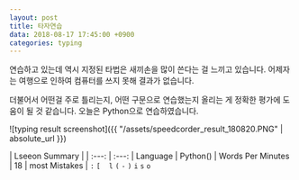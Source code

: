 ```yaml
---
layout: post
title: 타자연습
data: 2018-08-17 17:45:00 +0900
categories: typing
---
```

연습하고 있는데 역시 지정된 타법은 새끼손을 많이 쓴다는 걸 느끼고 있습니다. 어제자는 여행으로 인하여 컴퓨터를 쓰지 못해 결과가 없습니다.

더불어서 어떤걸 주로 틀리는지, 어떤 구문으로 연습했는지 올리는 게 정확한 평가에 도움이 될 것 같습니다. 오늘은 Python으로 연습하였습니다.

![typing result screenshot]({{ "/assets/speedcorder_result_180820.PNG" | absolute_url  }})

| Lseeon Summary |
| :---: | :---:
| Language | Python()
| Words Per Minutes | 18
| most Mistakes | `:` `[` ` ` `l` `(` `-` `)` `i` `s` `o`

